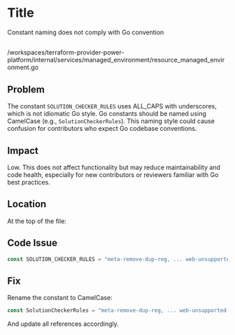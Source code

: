 # Title

Constant naming does not comply with Go convention

##

/workspaces/terraform-provider-power-platform/internal/services/managed_environment/resource_managed_environment.go

## Problem

The constant `SOLUTION_CHECKER_RULES` uses ALL_CAPS with underscores, which is not idiomatic Go style. Go constants should be named using CamelCase (e.g., `SolutionCheckerRules`). This naming style could cause confusion for contributors who expect Go codebase conventions.

## Impact

Low. This does not affect functionality but may reduce maintainability and code health, especially for new contributors or reviewers familiar with Go best practices.

## Location

At the top of the file:

## Code Issue

```go
const SOLUTION_CHECKER_RULES = "meta-remove-dup-reg, ... web-unsupported-syntax"
```

## Fix

Rename the constant to CamelCase:

```go
const SolutionCheckerRules = "meta-remove-dup-reg, ... web-unsupported-syntax"
```
And update all references accordingly.
